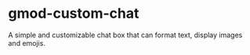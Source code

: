 # gmod-custom-chat
A simple and customizable chat box that can format text, display images and emojis.
